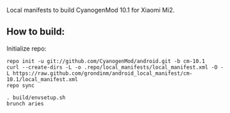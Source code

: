 Local manifests to build CyanogenMod 10.1 for Xiaomi Mi2.

How to build:
-------------

Initialize repo:

    repo init -u git://github.com/CyanogenMod/android.git -b cm-10.1
    curl --create-dirs -L -o .repo/local_manifests/local_manifest.xml -O -L https://raw.github.com/grondinm/android_local_manifest/cm-10.1/local_manifest.xml
    repo sync

    . build/envsetup.sh
    brunch aries
